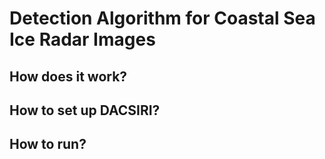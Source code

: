 # Detection Algorithm for Coastal Sea Ice Radar Images



## How does it work? 


## How to set up DACSIRI? 


## How to run? 





